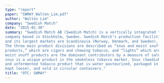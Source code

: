 ```yaml
---
type: "report"
paper: "SWMAY_Walton_Lim.pdf"
author: "Walton Lim"
company: "Swedish Match"
date: "2015-01-30"
summary: "Swedish Match AB (Swedish Match) is a vertically integrated tobacco products, matches, and lighters
company based in Stockholm, Sweden. Swedish Match’s production facilities are located in six countries
and its largest markets are Scandinavia (Norway, Denmark, and Sweden), the United States, and Brazil.
The three main product divisions are described as “snus and moist snuff products,” “other tobacco
products,” which are cigars and chewing tobacco, and “lights” which are matches and lighters. Snus and
moist snuff products are the dominant contributors by a measure of sales and operating profit. Swedish
snus is a unique product in the smokeless tobacco market. Snus (Swedish IPA: “snʉːs”), is a finely ground
and unfermented tobacco product that is water pasteurized, packaged in small cellulose pouches (or
kept loose), and sold in circular containers."
title: "OTC: SWMAY"
---
```

